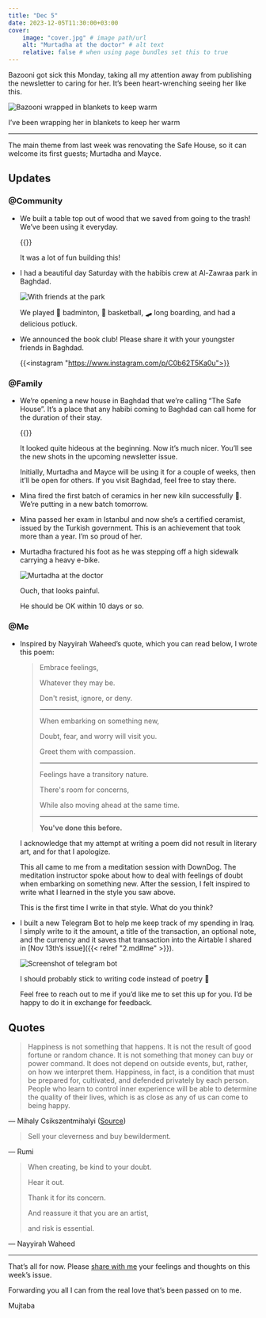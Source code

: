 ```yaml
---
title: "Dec 5"
date: 2023-12-05T11:30:00+03:00
cover:
    image: "cover.jpg" # image path/url
    alt: "Murtadha at the doctor" # alt text
    relative: false # when using page bundles set this to true
---
```

Bazooni got sick this Monday, taking all my attention away from publishing the newsletter to caring for her. It’s been heart-wrenching seeing her like this.

![Bazooni wrapped in blankets to keep warm](1.jpg)

I’ve been wrapping her in blankets to keep her warm

---

The main theme from last week was renovating the Safe House, so it can welcome its first guests; Murtadha and Mayce.

## Updates

### @Community

- We built a table top out of wood that we saved from going to the trash! We’ve been using it everyday.

    {{<youtube vertical=true title="Building a wooden desk top" src="https://youtube.com/embed/hRdVGPWxDiY">}}

    It was a lot of fun building this!

- I had a beautiful day Saturday with the habibis crew at Al-Zawraa park in Baghdad.

    ![With friends at the park](2.jpg)

    We played 🏸 badminton, 🏀 basketball, 🛹 long boarding,  and had a delicious potluck.

- We announced the book club! Please share it with your youngster friends in Baghdad.

    {{<instagram "https://www.instagram.com/p/C0b62T5Ka0u">}}


### @Family

- We’re opening a new house in Baghdad that we’re calling “The Safe House”. It’s a place that any habibi coming to Baghdad can call home for the duration of their stay.

    {{<youtube vertical=true title="Working at The Safe House" src="https://youtube.com/embed/Tn1prd0QFM4">}}

    It looked quite hideous at the beginning. Now it’s much nicer. You’ll see the new shots in the upcoming newsletter issue.

    Initially, Murtadha and Mayce will be using it for a couple of weeks, then it’ll be open for others. If you visit Baghdad, feel free to stay there.

- Mina fired the first batch of ceramics in her new kiln successfully 💯. We’re putting in a new batch tomorrow.
- Mina passed her exam in Istanbul and now she’s a certified ceramist, issued by the Turkish government. This is an achievement that took more than a year. I’m so proud of her.
- Murtadha fractured his foot as he was stepping off a high sidewalk carrying a heavy e-bike.

    ![Murtadha at the doctor](3.jpg)

    Ouch, that looks painful.

    He should be OK within 10 days or so.


### @Me

- Inspired by Nayyirah Waheed’s quote, which you can read below, I wrote this poem:

    > Embrace feelings,
	>
    > Whatever they may be.
	>
    > Don't resist, ignore, or deny.
	>
	> ---
	>
    > When embarking on something new,
	>
    > Doubt, fear, and worry will visit you.
	>
    > Greet them with compassion.
	>
	> ---
	>
    > Feelings have a transitory nature.
	>
    > There's room for concerns,
	>
    > While also moving ahead at the same time.
	>
	> ---
	>
    > **You've done this before.**

    I acknowledge that my attempt at writing a poem did not result in literary art, and for that I apologize.

    This all came to me from a meditation session with DownDog. The meditation instructor spoke about how to deal with feelings of doubt when embarking on something new. After the session, I felt inspired to write what I learned in the style you saw above.

    This is the first time I write in that style. What do you think?

- I built a new Telegram Bot to help me keep track of my spending in Iraq. I simply write to it the amount, a title of the transaction, an optional note, and the currency and it saves that transaction into the Airtable I shared in [Nov 13th’s issue]({{< relref "2.md#me" >}}).

    ![Screenshot of telegram bot](4.png)

    I should probably stick to writing code instead of poetry 🙈

    Feel free to reach out to me if you’d like me to set this up for you. I’d be happy to do it in exchange for feedback.


## Quotes

> Happiness is not something that happens. It is not the result of good fortune or random chance. It is not something that money can buy or power command. It does not depend on outside events, but, rather, on how we interpret them. Happiness, in fact, is a condition that must be prepared for, cultivated, and defended privately by each person. People who learn to control inner experience will be able to determine the quality of their lives, which is as close as any of us can come to being happy.
>

— Mihaly Csikszentmihalyi ([Source](https://www.goodreads.com/book/show/66354))

> Sell your cleverness and buy bewilderment.
>

— Rumi

> When creating, be kind to your doubt.
>
> Hear it out.
>
> Thank it for its concern.
>
> And reassure it that you are an artist,
>
> and risk is essential.
>

— Nayyirah Waheed

---

That’s all for now. Please [share with me](https://t.me/mujzuh) your feelings and thoughts on this week’s issue.

Forwarding you all I can from the real love that’s been passed on to me.

Mujtaba
